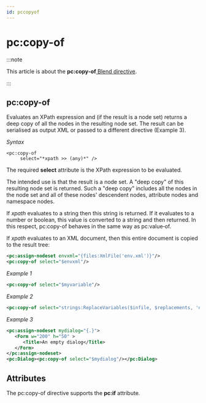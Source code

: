```yaml
---
id: pccopyof
---
```


# pc:copy-of




:::note

This article is about the **pc:copy-of**[ Blend directive](/docs/Repositories/Blend_directives).

:::

## **pc:copy-of**

Evaluates an XPath expression and (if the result is a node set) returns a deep copy of all the nodes in the resulting node set. The result can be serialised as output XML or passed to a different directive (Example 3).

*Syntax*

```
<pc:copy-of
     select="*xpath >> (any)*" />
```

The required **select** attribute is the XPath expression to be evaluated.

The intended use is that the result is a node set. A "deep copy" of this resulting node set is returned. Such a "deep copy" includes all the nodes in the node set and all of these nodes' descendent nodes, attribute nodes and namespace nodes.

If *xpath* evaluates to a string then this string is returned. If it evaluates to a number or boolean, this value is converted to a string and then returned. In this respect, pc:copy-of behaves in the same way as pc:value‑of.

If *xpath* evaluates to an XML document, then this entire document is copied to the result tree:

```xml
<pc:assign-nodeset envxml="{files:XmlFile('env.xml')}"/>
<pc:copy-of select="$envxml"/>
```

*Example 1*

```xml
<pc:copy-of select="$myvariable"/>
```

*Example 2*

```xml
<pc:copy-of select="strings:ReplaceVariables($infile, $replacements, 'name', 'value', '')"/>
```

*Example 3*

```xml
<pc:assign-nodeset mydialog="{.}">
   <Form w="200" h="50" >
      <Title>An empty dialog</Title>
   </Form>
</pc:assign-nodeset>      
<pc:Dialog><pc:copy-of select="$mydialog"/></pc:Dialog>
```

## Attributes

The pc:copy-of directive supports the **pc:if** attribute.